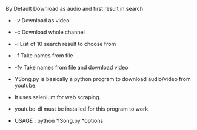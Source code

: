 By Default
	Download as audio and first result in search
	
* -v		Download as video
* -c		Download whole channel
* -l		List of 10 search result to choose from
* -f <filename>	Take names from file
* -fv <filename>	Take names from file and download video

* YSong.py is basically a python program to download audio/video from youtube.
* It uses selenium for web scraping.
* youtube-dl must be installed for this program to work.
* USAGE :
	python YSong.py *options
